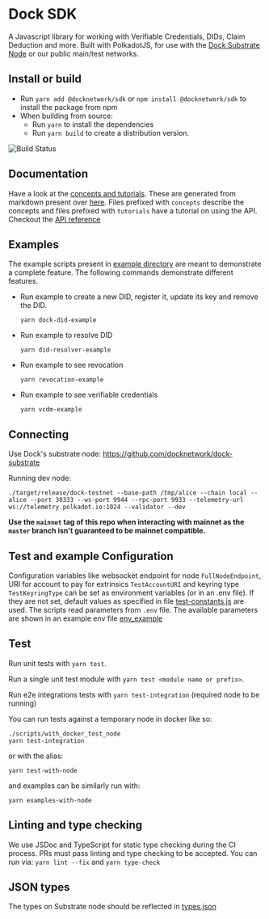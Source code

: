 # Dock SDK

A Javascript library for working with Verifiable Credentials, DIDs, Claim Deduction and more. Built with PolkadotJS, for use with the [Dock Substrate Node](https://github.com/docknetwork/dock-substrate) or our public main/test networks.

## Install or build
- Run `yarn add @docknetwork/sdk` or `npm install @docknetwork/sdk` to install the package from npm
- When building from source:
    - Run `yarn` to install the dependencies
    - Run `yarn build` to create a distribution version.

![Build Status](https://github.com/docknetwork/client-sdk/workflows/CI/badge.svg "Build Status")

## Documentation
Have a look at the [concepts and tutorials](https://docknetwork.github.io/sdk/tutorials). These are generated from markdown
present over [here](./tutorials/src). Files prefixed with `concepts` describe the concepts and files prefixed with
`tutorials` have a tutorial on using the API.
Checkout the [API reference](https://docknetwork.github.io/sdk/reference)


## Examples
The example scripts present in [example directory](./example) are meant to demonstrate a complete feature. The following
commands demonstrate different features.
- Run example to create a new DID, register it, update its key and remove the DID.
    ```
    yarn dock-did-example
    ```

- Run example to resolve DID
    ```
    yarn did-resolver-example
    ```

- Run example to see revocation
    ```
    yarn revocation-example
    ```

- Run example to see verifiable credentials
    ```
    yarn vcdm-example
    ```

## Connecting
Use Dock's substrate node: https://github.com/docknetwork/dock-substrate

Running dev node:
```
./target/release/dock-testnet --base-path /tmp/alice --chain local --alice --port 30333 --ws-port 9944 --rpc-port 9933 --telemetry-url ws://telemetry.polkadot.io:1024 --validator --dev
```

**Use the `mainnet` tag of this repo when interacting with mainnet as the `master` branch isn't guaranteed to be mainnet compatible.**

## Test and example Configuration
Configuration variables like websocket endpoint for node `FullNodeEndpoint`, URI for account to pay for extrinsics `TestAccountURI`
and keyring type `TestKeyringType` can be set as environment variables (or in an .env file). If they are not set, default values as
specified in file [test-constants.js](./tests/test-constants.js) are used.
The scripts read parameters from `.env` file. The available parameters are shown in an example env file [env_example](env_example)

## Test

Run unit tests with `yarn test`.

Run a single unit test module with `yarn test <module name or prefix>`.

Run e2e integrations tests with `yarn test-integration` (required node to be running)

You can run tests against a temporary node in docker like so:

```
./scripts/with_docker_test_node
yarn test-integration
```

or with the alias:

```
yarn test-with-node
```

and examples can be similarly run with:

```
yarn examples-with-node
```

## Linting and type checking
We use JSDoc and TypeScript for static type checking during the CI process. PRs must pass linting and type checking to be accepted.
You can run via: `yarn lint --fix` and `yarn type-check`


## JSON types
The types on Substrate node should be reflected in [types.json](./src/types.json)
